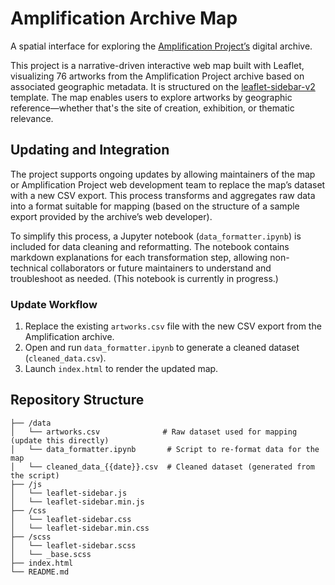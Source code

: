# Amplification Archive Map

A spatial interface for exploring the [Amplification Project’s](https://www.theamplificationproject.org/) digital archive.

This project is a narrative-driven interactive web map built with Leaflet, visualizing 76 artworks from the Amplification Project archive based on associated geographic metadata. It is structured on the [leaflet-sidebar-v2](https://github.com/noerw/leaflet-sidebar-v2) template. The map enables users to explore artworks by geographic reference—whether that's the site of creation, exhibition, or thematic relevance.

## Updating and Integration

The project supports ongoing updates by allowing maintainers of the map or Amplification Project web development team to replace the map’s dataset with a new CSV export. This process transforms and aggregates raw data into a format suitable for mapping (based on the structure of a sample export provided by the archive’s web developer).

To simplify this process, a Jupyter notebook (`data_formatter.ipynb`) is included for data cleaning and reformatting. The notebook contains markdown explanations for each transformation step, allowing non-technical collaborators or future maintainers to understand and troubleshoot as needed. (This notebook is currently in progress.)

### Update Workflow

1. Replace the existing `artworks.csv` file with the new CSV export from the Amplification archive.
2. Open and run `data_formatter.ipynb` to generate a cleaned dataset (`cleaned_data.csv`).
3. Launch `index.html` to render the updated map.

## Repository Structure

```text
├── /data
│   └── artworks.csv              # Raw dataset used for mapping (update this directly)
│   └── data_formatter.ipynb       # Script to re-format data for the map
│   └── cleaned_data_{{date}}.csv  # Cleaned dataset (generated from the script)
├── /js
│   └── leaflet-sidebar.js
│   └── leaflet-sidebar.min.js
├── /css
│   └── leaflet-sidebar.css
│   └── leaflet-sidebar.min.css
├── /scss
│   └── leaflet-sidebar.scss
│   └── _base.scss
├── index.html
└── README.md
```
